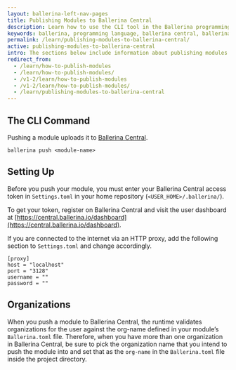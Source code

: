 ```yaml
---
layout: ballerina-left-nav-pages
title: Publishing Modules to Ballerina Central
description: Learn how to use the CLI tool in the Ballerina programming language to push modules to Ballerina Central.
keywords: ballerina, programming language, ballerina central, ballerina modules
permalink: /learn/publishing-modules-to-ballerina-central/
active: publishing-modules-to-ballerina-central
intro: The sections below include information about publishing modules to Ballerina Central.
redirect_from:
  - /learn/how-to-publish-modules
  - /learn/how-to-publish-modules/
  - /v1-2/learn/how-to-publish-modules
  - /v1-2/learn/how-to-publish-modules/
  - /learn/publishing-modules-to-ballerina-central
---
```


## The CLI Command

Pushing a module uploads it to [Ballerina Central](https://central.ballerina.io/).

```
ballerina push <module-name>
```

## Setting Up

Before you push your module, you must enter your Ballerina Central access token in `Settings.toml` in your home repository (`<USER_HOME>/.ballerina/`).

To get your token, register on Ballerina Central and visit the user dashboard at [https://central.ballerina.io/dashboard](https://central.ballerina.io/dashboard).

If you are connected to the internet via an HTTP proxy, add the following section to `Settings.toml` and change accordingly.

```
[proxy]
host = "localhost"
port = "3128"
username = ""
password = ""
```

## Organizations

When you push a module to Ballerina Central, the runtime validates organizations for the user against the org-name defined in your module’s `Ballerina.toml` file. Therefore, when you have more than one organization in Ballerina Central, be sure to pick the organization name that you intend to push the module into and set that as the `org-name` in the `Ballerina.toml` file inside the project directory.
